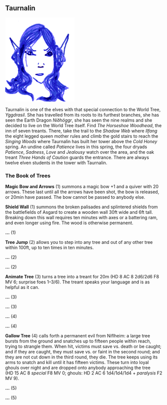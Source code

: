 ## Taurnalin

![Taurnalin](Taurnalin.png)

Taurnalin is one of the elves with that special connection to the
World Tree, *Yggdrasil*. She has travelled from its roots to its
furthest branches, she has seen the Earth Dragon *Níðhöggr*, she has
seen the nine realms and she decided to live on the World Tree itself.
Find *The Horseshoe Woodhead*, the inn of seven treants. There, take
the trail to the *Shadow Web* where *Ilfang* the eight legged queen
mother rules and climb the gold stairs to reach the *Singing Woods*
where Taurnalin has built her tower above the *Cold Honey* spring. An
undine called *Patience* lives in this spring, the four dryads
*Patience*, *Sadness*, *Love* and *Jealousy* watch over the area, and
the oak treant *Three Hands of Caution* guards the entrance. There are
always twelve elven students in the tower with Taurnalin.

### The Book of Trees

**Magic Bow and Arrows** (1) summons a magic bow +1 and a quiver with
20 arrows. These last until all the arrows have been shot, the bow is
released, or 20min have passed. The bow cannot be passed to anybody
else.

**Shield Wall** (1) summons the broken palisades and splintered
shields from the battlefields of Asgard to create a wooden wall 30ft
wide and 6ft tall. Breaking down this wall requires ten minutes with
axes or a battering ram, and even longer using fire. The wood is
otherwise permanent.

**...** (1)

**Tree Jump** (2) allows you to step into any tree and out of any
other tree within 100ft, up to ten times in ten minutes.

**...** (2)

**...** (2)

**Animate Tree** (3) turns a tree into a treant for 20m (HD 8 AC 8
2d6/2d6 F8 MV 6; surprise foes 1–3/6). The treant speaks your language
and is as helpful as it can.

**...** (3)

**...** (3)

**...** (4)

**...** (4)

**Gallow Tree** (4) calls forth a permanent evil from Niflheim: a
large tree bursts from the ground and snatches up to fifteen people
within reach, trying to strangle them. When hit, victims must save
vs. death or be caught; and if they are caught, they must save vs. or
faint in the second round; and they are not cut down in the third
round, they die. The tree keeps using its arms to snatch and kill
until it has fifteen victims. These turn into loyal ghouls over night
and are dropped onto anybody approaching the tree (HD 15 AC 8
*special* F8 MV 0; ghouls: HD 2 AC 6 1d4/1d4/1d4 + *paralysis* F2
MV 9).

**...** (5)

**...** (5)
